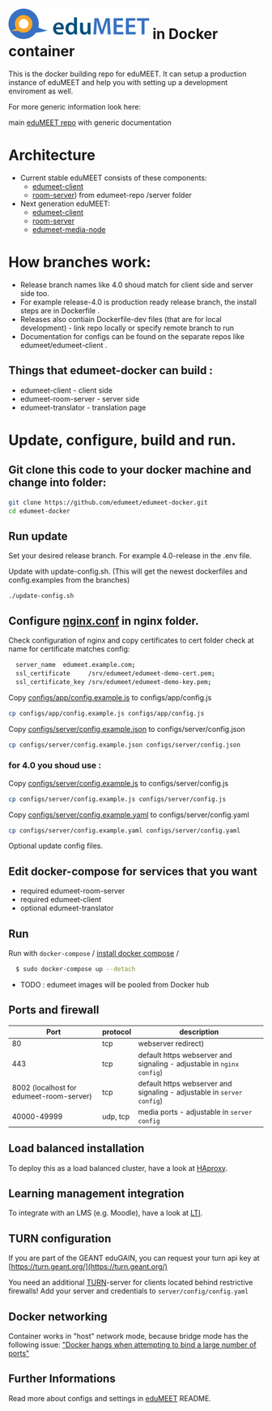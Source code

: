 # ![eduMEET](/images/logo.edumeet.svg) in Docker container
This is the docker building repo for eduMEET. It can setup a production instance of eduMEET and help you with setting up a development enviroment as well.

For more generic information look here:

main [eduMEET repo](https://github.com/edumeet/edumeet) with generic documentation

# Architecture
- Current stable eduMEET consists of these components:
  - [edumeet-client](https://github.com/edumeet/edumeet-client/) 
  - [room-server](https://github.com/edumeet/edumeet/tree/master/server)) from edumeet-repo /server folder
- Next generation eduMEET:
  - [edumeet-client](https://github.com/edumeet/edumeet-client/)
  - [room-server](https://github.com/edumeet/edumeet-room-server)
  - [edumeet-media-node](https://github.com/edumeet/edumeet-media-node)


# How branches work: 
- Release branch names like 4.0 shoud match for client side and server side too.
- For example release-4.0 is production ready release branch, the install steps are in Dockerfile .
- Releases also contiain Dockerfile-dev files (that are for local development) - link repo locally or specify remote branch to run 
- Documentation for configs can be found on the separate repos like edumeet/edumeet-client .  

## Things that edumeet-docker can build :
- edumeet-client - client side
- edumeet-room-server - server side 
- edumeet-translator - translation page 


# Update, configure, build and run.
## Git clone this code to your docker machine and change into folder:
```bash
git clone https://github.com/edumeet/edumeet-docker.git
cd edumeet-docker
```
## Run update  
Set your desired release branch. For example 4.0-release in the .env file.

Update with update-config.sh. (This will get the newest dockerfiles and config.examples from the branches)
```
./update-config.sh
```
## Configure [nginx.conf](https://github.com/edumeet/edumeet-docker/blob/4.x/nginx/nginx.conf) in nginx folder.
 
Check configuration of nginx and copy certificates to cert folder check at name for certificate matches config:
```bash
  server_name  edumeet.example.com; 
  ssl_certificate     /srv/edumeet/edumeet-demo-cert.pem;
  ssl_certificate_key /srv/edumeet/edumeet-demo-key.pem; 
```

Copy [configs/app/config.example.js](https://github.com/edumeet/edumeet-docker/tree/4.x/configs/app) to configs/app/config.js
```bash
cp configs/app/config.example.js configs/app/config.js
```
Copy [configs/server/config.example.json](https://github.com/edumeet/edumeet-docker/tree/4.x/configs/server) to configs/server/config.json
```bash
cp configs/server/config.example.json configs/server/config.json
```

### for 4.0 you shoud use : 
Copy [configs/server/config.example.js](https://github.com/edumeet/edumeet-docker/tree/4.x/configs/server) to configs/server/config.js
```bash
cp configs/server/config.example.js configs/server/config.js
```
Copy [configs/server/config.example.yaml](https://github.com/edumeet/edumeet-docker/tree/4.x/configs/server) to configs/server/config.yaml
```bash
cp configs/server/config.example.yaml configs/server/config.yaml
```

Optional update config files.

## Edit docker-compose for services that you want 
* required  edumeet-room-server
* required  edumeet-client
* optional edumeet-translator


## Run

Run with `docker-compose` 
/ [install docker compose](https://docs.docker.com/compose/install/) /

```sh
  $ sudo docker-compose up --detach
```
- TODO : edumeet images will be pooled from Docker hub

## Ports and firewall
| Port | protocol | description |
| ---- | ----------- | ----------- |
|  80 | tcp | webserver redirect) |
|  443 | tcp | default https webserver and signaling - adjustable in `nginx config`) |
|  8002 (localhost for edumeet-room-server) | tcp | default https webserver and signaling - adjustable in `server config`)
| 40000-49999 | udp, tcp | media ports - adjustable in `server config` |

## Load balanced installation

To deploy this as a load balanced cluster, have a look at [HAproxy](HAproxy.md).

## Learning management integration

To integrate with an LMS (e.g. Moodle), have a look at [LTI](LTI/LTI.md).

## TURN configuration

If you are part of the GEANT eduGAIN, you can request your turn api key at [https://turn.geant.org/](https://turn.geant.org/)
	
You need an additional [TURN](https://github.com/coturn/coturn)-server for clients located behind restrictive firewalls! 
Add your server and credentials to `server/config/config.yaml`

## Docker networking

Container works in "host" network mode, because bridge mode has the following issue: ["Docker hangs when attempting to bind a large number of ports"](https://success.docker.com/article/docker-compose-and-docker-run-hang-when-binding-a-large-port-range)

## Further Informations

Read more about configs and settings in [eduMEET](https://github.com/edumeet/edumeet) README.

